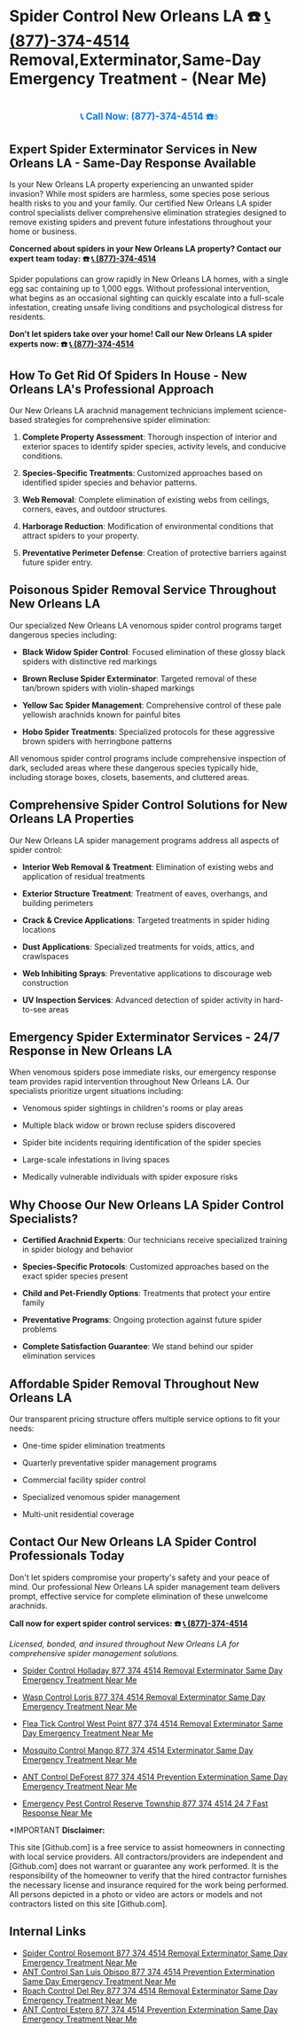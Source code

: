# Spider Control New Orleans LA ☎️ [📞 (877)-374-4514](https://pest-control-4514.netlify.app) Removal,Exterminator,Same-Day Emergency Treatment - (Near Me)
# 

<p align="center" style="font-size: 1.2em; font-weight: bold; margin: 20px 0;">
  <a href="https://pest-control-4514.netlify.app" target="_blank" style="color: #007BFF; text-decoration: none;">📞 Call Now: (877)-374-4514 ☎️💧</a>
</p>

## Expert Spider Exterminator Services in New Orleans LA - Same-Day Response Available

Is your New Orleans LA property experiencing an unwanted spider invasion? While most spiders are harmless, some species pose serious health risks to you and your family. Our certified New Orleans LA spider control specialists deliver comprehensive elimination strategies designed to remove existing spiders and prevent future infestations throughout your home or business.

**Concerned about spiders in your New Orleans LA property? Contact our expert team today: ☎️ [📞 (877)-374-4514](https://pest-control-4514.netlify.app)**

Spider populations can grow rapidly in New Orleans LA homes, with a single egg sac containing up to 1,000 eggs. Without professional intervention, what begins as an occasional sighting can quickly escalate into a full-scale infestation, creating unsafe living conditions and psychological distress for residents.

**Don't let spiders take over your home! Call our New Orleans LA spider experts now: ☎️ [📞 (877)-374-4514](https://pest-control-4514.netlify.app)**

## How To Get Rid Of Spiders In House - New Orleans LA's Professional Approach

Our New Orleans LA arachnid management technicians implement science-based strategies for comprehensive spider elimination:

1. **Complete Property Assessment**: Thorough inspection of interior and exterior spaces to identify spider species, activity levels, and conducive conditions.

2. **Species-Specific Treatments**: Customized approaches based on identified spider species and behavior patterns.

3. **Web Removal**: Complete elimination of existing webs from ceilings, corners, eaves, and outdoor structures.

4. **Harborage Reduction**: Modification of environmental conditions that attract spiders to your property.

5. **Preventative Perimeter Defense**: Creation of protective barriers against future spider entry.

## Poisonous Spider Removal Service Throughout New Orleans LA

Our specialized New Orleans LA venomous spider control programs target dangerous species including:

- **Black Widow Spider Control**: Focused elimination of these glossy black spiders with distinctive red markings

- **Brown Recluse Spider Exterminator**: Targeted removal of these tan/brown spiders with violin-shaped markings

- **Yellow Sac Spider Management**: Comprehensive control of these pale yellowish arachnids known for painful bites

- **Hobo Spider Treatments**: Specialized protocols for these aggressive brown spiders with herringbone patterns

All venomous spider control programs include comprehensive inspection of dark, secluded areas where these dangerous species typically hide, including storage boxes, closets, basements, and cluttered areas.

## Comprehensive Spider Control Solutions for New Orleans LA Properties

Our New Orleans LA spider management programs address all aspects of spider control:

- **Interior Web Removal & Treatment**: Elimination of existing webs and application of residual treatments

- **Exterior Structure Treatment**: Treatment of eaves, overhangs, and building perimeters

- **Crack & Crevice Applications**: Targeted treatments in spider hiding locations

- **Dust Applications**: Specialized treatments for voids, attics, and crawlspaces

- **Web Inhibiting Sprays**: Preventative applications to discourage web construction

- **UV Inspection Services**: Advanced detection of spider activity in hard-to-see areas

## Emergency Spider Exterminator Services - 24/7 Response in New Orleans LA

When venomous spiders pose immediate risks, our emergency response team provides rapid intervention throughout New Orleans LA. Our specialists prioritize urgent situations including:

- Venomous spider sightings in children's rooms or play areas

- Multiple black widow or brown recluse spiders discovered

- Spider bite incidents requiring identification of the spider species

- Large-scale infestations in living spaces

- Medically vulnerable individuals with spider exposure risks

## Why Choose Our New Orleans LA Spider Control Specialists?

- **Certified Arachnid Experts**: Our technicians receive specialized training in spider biology and behavior

- **Species-Specific Protocols**: Customized approaches based on the exact spider species present

- **Child and Pet-Friendly Options**: Treatments that protect your entire family

- **Preventative Programs**: Ongoing protection against future spider problems

- **Complete Satisfaction Guarantee**: We stand behind our spider elimination services

## Affordable Spider Removal Throughout New Orleans LA

Our transparent pricing structure offers multiple service options to fit your needs:

- One-time spider elimination treatments

- Quarterly preventative spider management programs

- Commercial facility spider control

- Specialized venomous spider management

- Multi-unit residential coverage

## Contact Our New Orleans LA Spider Control Professionals Today

Don't let spiders compromise your property's safety and your peace of mind. Our professional New Orleans LA spider management team delivers prompt, effective service for complete elimination of these unwelcome arachnids.

**Call now for expert spider control services: ☎️ [📞 (877)-374-4514](https://pest-control-4514.netlify.app)**

*Licensed, bonded, and insured throughout New Orleans LA for comprehensive spider management solutions.*


- [Spider Control Holladay 877 374 4514 Removal Exterminator Same Day Emergency Treatment Near Me](https://github.com/allyoucaneatsushiin/pest-control/blob/main/Spider-Control-Holladay-877-374-4514-Removal-Exterminator-Same-Day-Emergency-Treatment-Near-Me.md)
- [Wasp Control Loris 877 374 4514 Removal Exterminator Same Day Emergency Treatment Near Me](https://github.com/allyoucaneatsushiin/pest-control/blob/main/Wasp-Control-Loris-877-374-4514-Removal-Exterminator-Same-Day-Emergency-Treatment-Near-Me.md)
- [Flea Tick Control West Point 877 374 4514 Removal Exterminator Same Day Emergency Treatment Near Me](https://github.com/allyoucaneatsushiin/pest-control/blob/main/Flea-Tick-Control-West-Point-877-374-4514-Removal-Exterminator-Same-Day-Emergency-Treatment-Near-Me.md)


- [Mosquito Control Mango 877 374 4514 Exterminator Same Day Emergency Treatment Near Me](https://github.com/allyoucaneatsushiin/pest-control/blob/main/Mosquito-Control-Mango-877-374-4514-Exterminator-Same-Day-Emergency-Treatment-Near-Me.md)
- [ANT Control DeForest 877 374 4514 Prevention Extermination Same Day Emergency Treatment Near Me](https://github.com/allyoucaneatsushiin/pest-control/blob/main/ANT-Control-DeForest-877-374-4514-Prevention-Extermination-Same-Day-Emergency-Treatment-Near-Me.md)
- [Emergency Pest Control Reserve Township 877 374 4514 24 7 Fast Response Near Me](https://github.com/allyoucaneatsushiin/pest-control/blob/main/Emergency-Pest-Control-Reserve-Township-877-374-4514-24-7-Fast-Response-Near-Me.md)


*IMPORTANT **Disclaimer:**  

This site [Github.com] is a free service to assist homeowners in connecting with local service providers. All contractors/providers are independent and [Github.com] does not warrant or guarantee any work performed. It is the responsibility of the homeowner to verify that the hired contractor furnishes the necessary license and insurance required for the work being performed. All persons depicted in a photo or video are actors or models and not contractors listed on this site [Github.com].


## Internal Links
- [Spider Control Rosemont 877 374 4514 Removal Exterminator Same Day Emergency Treatment Near Me](https://github.com/allyoucaneatsushiin/pest-control/blob/main/Spider-Control-Rosemont-877-374-4514-Removal-Exterminator-Same-Day-Emergency-Treatment-Near-Me.md)
- [ANT Control San Luis Obispo 877 374 4514 Prevention Extermination Same Day Emergency Treatment Near Me](https://github.com/allyoucaneatsushiin/pest-control/blob/main/ANT-Control-San-Luis-Obispo-877-374-4514-Prevention-Extermination-Same-Day-Emergency-Treatment-Near-Me.md)
- [Roach Control Del Rey 877 374 4514 Removal Exterminator Same Day Emergency Treatment Near Me](https://github.com/allyoucaneatsushiin/pest-control/blob/main/Roach-Control-Del-Rey-877-374-4514-Removal-Exterminator-Same-Day-Emergency-Treatment-Near-Me.md)
- [ANT Control Estero 877 374 4514 Prevention Extermination Same Day Emergency Treatment Near Me](https://github.com/allyoucaneatsushiin/pest-control/blob/main/ANT-Control-Estero-877-374-4514-Prevention-Extermination-Same-Day-Emergency-Treatment-Near-Me.md)
